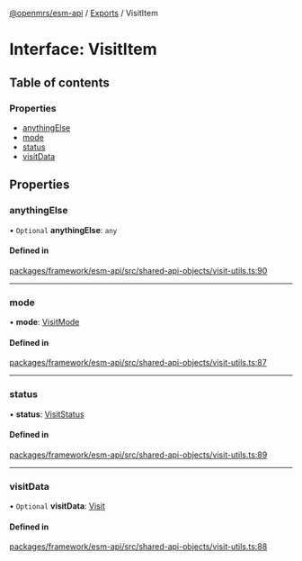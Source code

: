 [@openmrs/esm-api](../API.md) / [Exports](../modules.md) / VisitItem

# Interface: VisitItem

## Table of contents

### Properties

- [anythingElse](visititem.md#anythingelse)
- [mode](visititem.md#mode)
- [status](visititem.md#status)
- [visitData](visititem.md#visitdata)

## Properties

### anythingElse

• `Optional` **anythingElse**: `any`

#### Defined in

[packages/framework/esm-api/src/shared-api-objects/visit-utils.ts:90](https://github.com/openmrs/openmrs-esm-core/blob/master/packages/framework/esm-api/src/shared-api-objects/visit-utils.ts#L90)

___

### mode

• **mode**: [VisitMode](../enums/visitmode.md)

#### Defined in

[packages/framework/esm-api/src/shared-api-objects/visit-utils.ts:87](https://github.com/openmrs/openmrs-esm-core/blob/master/packages/framework/esm-api/src/shared-api-objects/visit-utils.ts#L87)

___

### status

• **status**: [VisitStatus](../enums/visitstatus.md)

#### Defined in

[packages/framework/esm-api/src/shared-api-objects/visit-utils.ts:89](https://github.com/openmrs/openmrs-esm-core/blob/master/packages/framework/esm-api/src/shared-api-objects/visit-utils.ts#L89)

___

### visitData

• `Optional` **visitData**: [Visit](visit.md)

#### Defined in

[packages/framework/esm-api/src/shared-api-objects/visit-utils.ts:88](https://github.com/openmrs/openmrs-esm-core/blob/master/packages/framework/esm-api/src/shared-api-objects/visit-utils.ts#L88)
